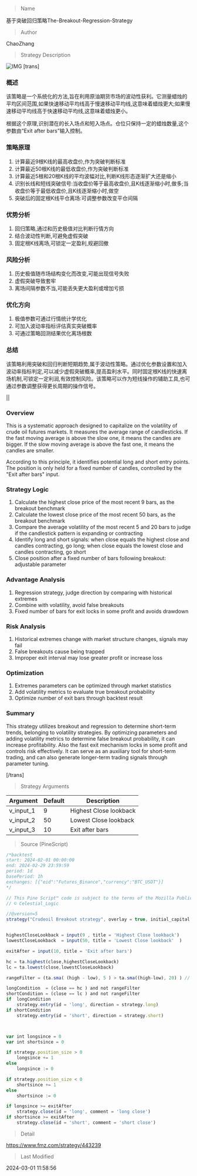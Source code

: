 
> Name

基于突破回归策略The-Breakout-Regression-Strategy

> Author

ChaoZhang

> Strategy Description

![IMG](https://www.fmz.com/upload/asset/6727ef820f88c51f18.png)
[trans]

### 概述

该策略是一个系统化的方法,旨在利用原油期货市场的波动性获利。它测量蜡烛的平均区间范围,如果快速移动平均线高于慢速移动平均线,这意味着蜡烛更大;如果慢速移动平均线高于快速移动平均线,这意味着蜡烛更小。

根据这个原理,识别潜在的长入场点和短入场点。仓位只保持一定的蜡烛数量,这个参数由“Exit after bars”输入控制。

### 策略原理

1. 计算最近9根K线的最高收盘价,作为突破判断标准
2. 计算最近50根K线的最低收盘价,作为突破判断标准
3. 计算最近5根和20根K线的平均波幅对比,判断K线形态逐渐扩大还是缩小
4. 识别长线和短线突破信号:当收盘价等于最高收盘价,且K线逐渐缩小时,做多;当收盘价等于最低收盘价,且K线逐渐缩小时,做空
5. 突破后的固定根K线平仓离场:可调整参数改变平仓间隔

### 优势分析

1. 回归策略,通过和历史极值对比判断行情方向
2. 结合波动性判断,可避免虚假突破
3. 固定根K线离场,可锁定一定盈利,规避回撤

### 风险分析

1. 历史极值随市场结构变化而改变,可能出现信号失败
2. 虚假突破导致套牢
3. 离场间隔参数不当,可能丢失更大盈利或增加亏损

### 优化方向

1. 极值参数可通过行情统计学优化
2. 可加入波动率指标评估真实突破概率
3. 可通过策略回测结果优化离场根数

### 总结

该策略利用突破和回归判断短期趋势,属于波动性策略。通过优化参数设置和加入波动率指标判定,可以减少虚假突破概率,提高盈利水平。同时固定根K线的快速离场机制,可锁定一定利润,有效控制风险。该策略可以作为短线操作的辅助工具,也可通过参数调整获得更长周期的操作信号。

||

### Overview

This is a systematic approach designed to capitalize on the volatility of crude oil futures markets. It measures the average range of candlesticks. If the fast moving average is above the slow one, it means the candles are bigger. If the slow moving average is above the fast one, it means the candles are smaller.

According to this principle, it identifies potential long and short entry points. The position is only held for a fixed number of candles, controlled by the "Exit after bars" input.  

### Strategy Logic  

1. Calculate the highest close price of the most recent 9 bars, as the breakout benchmark
2. Calculate the lowest close price of the most recent 50 bars, as the breakout benchmark
3. Compare the average volatility of the most recent 5 and 20 bars to judge if the candlestick pattern is expanding or contracting
4. Identify long and short signals: when close equals the highest close and candles contracting, go long; when close equals the lowest close and candles contracting, go short
5. Close position after a fixed number of bars following breakout: adjustable parameter  

### Advantage Analysis   

1. Regression strategy, judge direction by comparing with historical extremes 
2. Combine with volatility, avoid false breakouts
3. Fixed number of bars for exit locks in some profit and avoids drawdown  

### Risk Analysis

1. Historical extremes change with market structure changes, signals may fail
2. False breakouts cause being trapped
3. Improper exit interval may lose greater profit or increase loss  

### Optimization  

1. Extremes parameters can be optimized through market statistics
2. Add volatility metrics to evaluate true breakout probability  
3. Optimize number of exit bars through backtest result  

### Summary  

This strategy utilizes breakout and regression to determine short-term trends, belonging to volatility strategies. By optimizing parameters and adding volatility metrics to determine false breakout probability, it can increase profitability. Also the fast exit mechanism locks in some profit and controls risk effectively. It can serve as an auxiliary tool for short-term trading, and can also generate longer-term trading signals through parameter tuning.

[/trans]

> Strategy Arguments



|Argument|Default|Description|
|----|----|----|
|v_input_1|9|Highest Close lookback|
|v_input_2|50|Lowest Close lookback|
|v_input_3|10|Exit after bars|


> Source (PineScript)

``` javascript
/*backtest
start: 2024-02-01 00:00:00
end: 2024-02-29 23:59:59
period: 1d
basePeriod: 1h
exchanges: [{"eid":"Futures_Binance","currency":"BTC_USDT"}]
*/

// This Pine Script™ code is subject to the terms of the Mozilla Public License 2.0 at https://mozilla.org/MPL/2.0/
// © Celestial_Logic

//@version=5
strategy("Crudeoil Breakout strategy", overlay = true, initial_capital = 20000, default_qty_type = strategy.fixed, default_qty_value = 1)


highestCloseLookback = input(9 , title = 'Highest Close lookback')
lowestCloseLookback  = input(50, title = 'Lowest Close lookback'  ) 

exitAfter = input(10, title = 'Exit after bars')

hc = ta.highest(close,highestCloseLookback)
lc = ta.lowest(close,lowestCloseLookback)

rangeFilter = (ta.sma( (high - low), 5 ) > ta.sma((high-low), 20) ) // Candles getting bigger.

longCondition  = (close == hc ) and not rangeFilter
shortCondition = (close == lc ) and not rangeFilter
if  longCondition
    strategy.entry(id = 'long', direction = strategy.long) 
if shortCondition
    strategy.entry(id = 'short', direction = strategy.short)



var int longsince = 0 
var int shortsince = 0 

if strategy.position_size > 0 
    longsince += 1
else
    longsince := 0

if strategy.position_size < 0 
    shortsince += 1 
else 
    shortsince := 0

if longsince >= exitAfter 
    strategy.close(id = 'long', comment = 'long close')
if shortsince >= exitAfter
    strategy.close(id = 'short', comment = 'short close')


```

> Detail

https://www.fmz.com/strategy/443239

> Last Modified

2024-03-01 11:58:56
